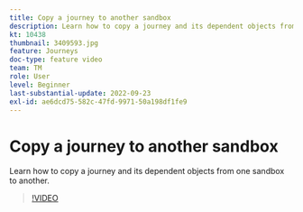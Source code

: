 ```yaml
---
title: Copy a journey to another sandbox
description: Learn how to copy a journey and its dependent objects from one sandbox to another.
kt: 10438
thumbnail: 3409593.jpg
feature: Journeys
doc-type: feature video
team: TM
role: User
level: Beginner
last-substantial-update: 2022-09-23
exl-id: ae6dcd75-582c-47fd-9971-50a198df1fe9
---
```

# Copy a journey to another sandbox

Learn how to copy a journey and its dependent objects from one sandbox to another.

>[!VIDEO](https://video.tv.adobe.com/v/3409593?quality=12&learn=on)
